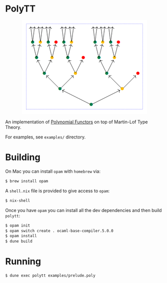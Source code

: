 # PolyTT

<p align="center">
  <img src="./poly.png" />
</p>

An implementation of [Polynomial Functors](https://topos.site/poly-book.pdf) on top of Martin-Lof Type Theory.

For examples, see `examples/` directory.

# Building

On Mac you can install `opam` with `homebrew` via:
```bash
$ brew install opam
```

A `shell.nix` file is provided to give access to `opam`:
```bash
$ nix-shell
```

Once you have `opam` you can install all the dev dependencies and then build `polytt`:

```bash
$ opam init
$ opam switch create . ocaml-base-compiler.5.0.0
$ opam install
$ dune build
```

# Running

```bash
$ dune exec polytt examples/prelude.poly
```
